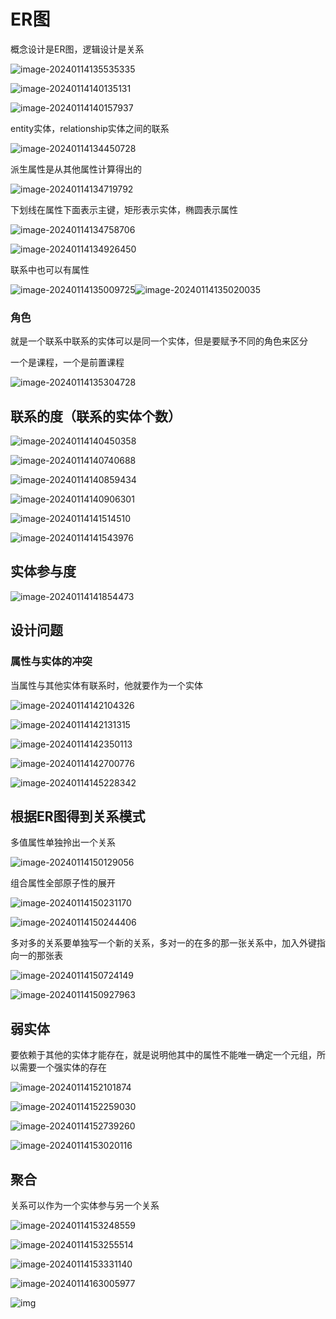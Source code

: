 # ER图

概念设计是ER图，逻辑设计是关系

![image-20240114135535335](C:\Users\papa\AppData\Roaming\Typora\typora-user-images\image-20240114135535335.png)



![image-20240114140135131](C:\Users\papa\AppData\Roaming\Typora\typora-user-images\image-20240114140135131.png)



![image-20240114140157937](C:\Users\papa\AppData\Roaming\Typora\typora-user-images\image-20240114140157937.png)

entity实体，relationship实体之间的联系

![image-20240114134450728](C:\Users\papa\AppData\Roaming\Typora\typora-user-images\image-20240114134450728.png)

派生属性是从其他属性计算得出的

![image-20240114134719792](C:\Users\papa\AppData\Roaming\Typora\typora-user-images\image-20240114134719792.png)

下划线在属性下面表示主键，矩形表示实体，椭圆表示属性

![image-20240114134758706](C:\Users\papa\AppData\Roaming\Typora\typora-user-images\image-20240114134758706.png)

![image-20240114134926450](C:\Users\papa\AppData\Roaming\Typora\typora-user-images\image-20240114134926450.png)

联系中也可以有属性

![image-20240114135009725](C:\Users\papa\AppData\Roaming\Typora\typora-user-images\image-20240114135009725.png)![image-20240114135020035](C:\Users\papa\AppData\Roaming\Typora\typora-user-images\image-20240114135020035.png)

### 角色

就是一个联系中联系的实体可以是同一个实体，但是要赋予不同的角色来区分

一个是课程，一个是前置课程



![image-20240114135304728](C:\Users\papa\AppData\Roaming\Typora\typora-user-images\image-20240114135304728.png)

## 联系的度（联系的实体个数）

![image-20240114140450358](C:\Users\papa\AppData\Roaming\Typora\typora-user-images\image-20240114140450358.png)



![image-20240114140740688](C:\Users\papa\AppData\Roaming\Typora\typora-user-images\image-20240114140740688.png)

![image-20240114140859434](C:\Users\papa\AppData\Roaming\Typora\typora-user-images\image-20240114140859434.png)

![image-20240114140906301](C:\Users\papa\AppData\Roaming\Typora\typora-user-images\image-20240114140906301.png)

![image-20240114141514510](C:\Users\papa\AppData\Roaming\Typora\typora-user-images\image-20240114141514510.png)

![image-20240114141543976](C:\Users\papa\AppData\Roaming\Typora\typora-user-images\image-20240114141543976.png)

## 实体参与度

![image-20240114141854473](C:\Users\papa\AppData\Roaming\Typora\typora-user-images\image-20240114141854473.png)

## 设计问题

### 属性与实体的冲突

当属性与其他实体有联系时，他就要作为一个实体

![image-20240114142104326](C:\Users\papa\AppData\Roaming\Typora\typora-user-images\image-20240114142104326.png)

![image-20240114142131315](C:\Users\papa\AppData\Roaming\Typora\typora-user-images\image-20240114142131315.png)

![image-20240114142350113](C:\Users\papa\AppData\Roaming\Typora\typora-user-images\image-20240114142350113.png)

![image-20240114142700776](C:\Users\papa\AppData\Roaming\Typora\typora-user-images\image-20240114142700776.png)

![image-20240114145228342](C:\Users\papa\AppData\Roaming\Typora\typora-user-images\image-20240114145228342.png)

## 根据ER图得到关系模式

多值属性单独拎出一个关系

![image-20240114150129056](C:\Users\papa\AppData\Roaming\Typora\typora-user-images\image-20240114150129056.png)

组合属性全部原子性的展开

![image-20240114150231170](C:\Users\papa\AppData\Roaming\Typora\typora-user-images\image-20240114150231170.png)

![image-20240114150244406](C:\Users\papa\AppData\Roaming\Typora\typora-user-images\image-20240114150244406.png)

多对多的关系要单独写一个新的关系，多对一的在多的那一张关系中，加入外键指向一的那张表

![image-20240114150724149](C:\Users\papa\AppData\Roaming\Typora\typora-user-images\image-20240114150724149.png)

![image-20240114150927963](C:\Users\papa\AppData\Roaming\Typora\typora-user-images\image-20240114150927963.png)

## 弱实体

要依赖于其他的实体才能存在，就是说明他其中的属性不能唯一确定一个元组，所以需要一个强实体的存在

![image-20240114152101874](C:\Users\papa\AppData\Roaming\Typora\typora-user-images\image-20240114152101874.png)

![image-20240114152259030](C:\Users\papa\AppData\Roaming\Typora\typora-user-images\image-20240114152259030.png)

![image-20240114152739260](C:\Users\papa\AppData\Roaming\Typora\typora-user-images\image-20240114152739260.png)

![image-20240114153020116](C:\Users\papa\AppData\Roaming\Typora\typora-user-images\image-20240114153020116.png)

## 聚合

关系可以作为一个实体参与另一个关系

![image-20240114153248559](C:\Users\papa\AppData\Roaming\Typora\typora-user-images\image-20240114153248559.png)

![image-20240114153255514](C:\Users\papa\AppData\Roaming\Typora\typora-user-images\image-20240114153255514.png)

![image-20240114153331140](C:\Users\papa\AppData\Roaming\Typora\typora-user-images\image-20240114153331140.png)

![image-20240114163005977](C:\Users\papa\AppData\Roaming\Typora\typora-user-images\image-20240114163005977.png)

![img](https://img-blog.csdnimg.cn/a7588f393403456f8b8f360c3079be83.png)